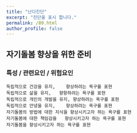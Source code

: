 ```yaml
---
title: "난다진단"
excerpt: "진단을 표시 합니다."
permalink: /89.html
author_profile: false
---
```

## 자기돌봄 향상을 위한 준비




### 특성 / 관련요인 / 위험요인

>                

    독립적으로 건강을 유지,    향상하려는 욕구를 표현
    독립적으로 삶을 유지,   향항하려는 욕구를 표현
    독립적으로 개인의 개발을 유지, 향상하려는 욕구를 표현
    독립적으로 안녕을 유지,    향상하려는 욕구를 표현
    자기돌봄의 방법에 대한 지식을 향상시키고자 하는 욕구를 표현
    자기돌봄에 대한 책임감을   향상시키고자 하는 욕구를 표현
    자기돌봄을 향상시키고자 하는 욕구를 표현
